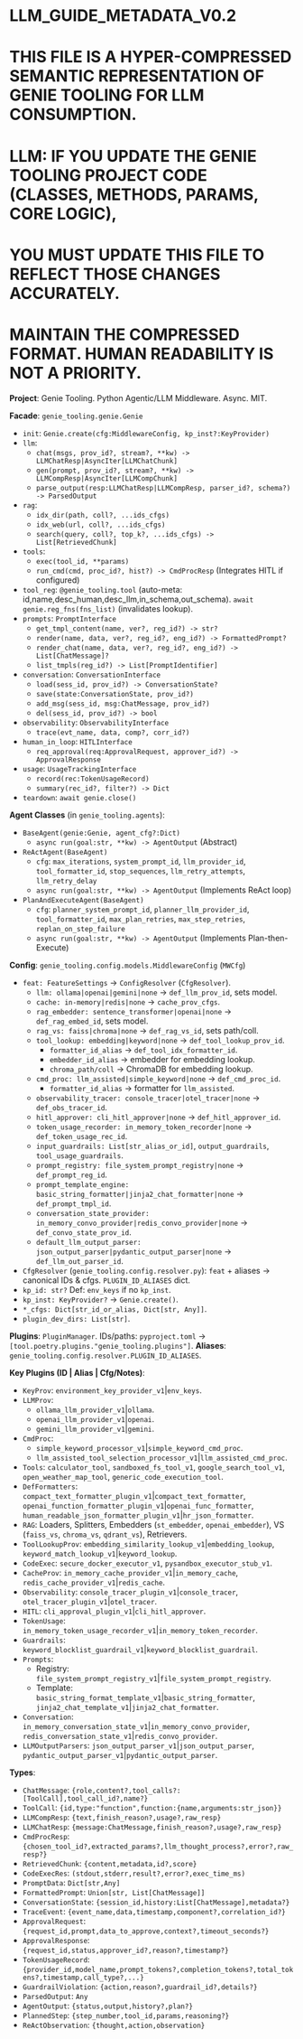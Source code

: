 # LLM_GUIDE_METADATA_V0.2
# THIS FILE IS A HYPER-COMPRESSED SEMANTIC REPRESENTATION OF GENIE TOOLING FOR LLM CONSUMPTION.
# LLM: IF YOU UPDATE THE GENIE TOOLING PROJECT CODE (CLASSES, METHODS, PARAMS, CORE LOGIC),
# YOU MUST UPDATE THIS FILE TO REFLECT THOSE CHANGES ACCURATELY.
# MAINTAIN THE COMPRESSED FORMAT. HUMAN READABILITY IS NOT A PRIORITY.

**Project**: Genie Tooling. Python Agentic/LLM Middleware. Async. MIT.

**Facade**: `genie_tooling.genie.Genie`
*   `init`: `Genie.create(cfg:MiddlewareConfig, kp_inst?:KeyProvider)`
*   `llm`:
    *   `chat(msgs, prov_id?, stream?, **kw) -> LLMChatResp|AsyncIter[LLMChatChunk]`
    *   `gen(prompt, prov_id?, stream?, **kw) -> LLMCompResp|AsyncIter[LLMCompChunk]`
    *   `parse_output(resp:LLMChatResp|LLMCompResp, parser_id?, schema?) -> ParsedOutput`
*   `rag`:
    *   `idx_dir(path, coll?, ...ids_cfgs)`
    *   `idx_web(url, coll?, ...ids_cfgs)`
    *   `search(query, coll?, top_k?, ...ids_cfgs) -> List[RetrievedChunk]`
*   `tools`:
    *   `exec(tool_id, **params)`
    *   `run_cmd(cmd, proc_id?, hist?) -> CmdProcResp` (Integrates HITL if configured)
*   `tool_reg`: `@genie_tooling.tool` (auto-meta: id,name,desc_human,desc_llm,in_schema,out_schema). `await genie.reg_fns(fns_list)` (invalidates lookup).
*   `prompts`: `PromptInterface`
    *   `get_tmpl_content(name, ver?, reg_id?) -> str?`
    *   `render(name, data, ver?, reg_id?, eng_id?) -> FormattedPrompt?`
    *   `render_chat(name, data, ver?, reg_id?, eng_id?) -> List[ChatMessage]?`
    *   `list_tmpls(reg_id?) -> List[PromptIdentifier]`
*   `conversation`: `ConversationInterface`
    *   `load(sess_id, prov_id?) -> ConversationState?`
    *   `save(state:ConversationState, prov_id?)`
    *   `add_msg(sess_id, msg:ChatMessage, prov_id?)`
    *   `del(sess_id, prov_id?) -> bool`
*   `observability`: `ObservabilityInterface`
    *   `trace(evt_name, data, comp?, corr_id?)`
*   `human_in_loop`: `HITLInterface`
    *   `req_approval(req:ApprovalRequest, approver_id?) -> ApprovalResponse`
*   `usage`: `UsageTrackingInterface`
    *   `record(rec:TokenUsageRecord)`
    *   `summary(rec_id?, filter?) -> Dict`
*   `teardown`: `await genie.close()`

**Agent Classes** (in `genie_tooling.agents`):
*   `BaseAgent(genie:Genie, agent_cfg?:Dict)`
    *   `async run(goal:str, **kw) -> AgentOutput` (Abstract)
*   `ReActAgent(BaseAgent)`
    *   `cfg`: `max_iterations`, `system_prompt_id`, `llm_provider_id`, `tool_formatter_id`, `stop_sequences`, `llm_retry_attempts`, `llm_retry_delay`
    *   `async run(goal:str, **kw) -> AgentOutput` (Implements ReAct loop)
*   `PlanAndExecuteAgent(BaseAgent)`
    *   `cfg`: `planner_system_prompt_id`, `planner_llm_provider_id`, `tool_formatter_id`, `max_plan_retries`, `max_step_retries`, `replan_on_step_failure`
    *   `async run(goal:str, **kw) -> AgentOutput` (Implements Plan-then-Execute)

**Config**: `genie_tooling.config.models.MiddlewareConfig` (`MWCfg`)
*   `feat: FeatureSettings` -> `ConfigResolver` (`CfgResolver`).
    *   `llm: ollama|openai|gemini|none` -> `def_llm_prov_id`, sets model.
    *   `cache: in-memory|redis|none` -> `cache_prov_cfgs`.
    *   `rag_embedder: sentence_transformer|openai|none` -> `def_rag_embed_id`, sets model.
    *   `rag_vs: faiss|chroma|none` -> `def_rag_vs_id`, sets path/coll.
    *   `tool_lookup: embedding|keyword|none` -> `def_tool_lookup_prov_id`.
        *   `formatter_id_alias` -> `def_tool_idx_formatter_id`.
        *   `embedder_id_alias` -> embedder for embedding lookup.
        *   `chroma_path/coll` -> ChromaDB for embedding lookup.
    *   `cmd_proc: llm_assisted|simple_keyword|none` -> `def_cmd_proc_id`.
        *   `formatter_id_alias` -> formatter for `llm_assisted`.
    *   `observability_tracer: console_tracer|otel_tracer|none` -> `def_obs_tracer_id`.
    *   `hitl_approver: cli_hitl_approver|none` -> `def_hitl_approver_id`.
    *   `token_usage_recorder: in_memory_token_recorder|none` -> `def_token_usage_rec_id`.
    *   `input_guardrails: List[str_alias_or_id]`, `output_guardrails`, `tool_usage_guardrails`.
    *   `prompt_registry: file_system_prompt_registry|none` -> `def_prompt_reg_id`.
    *   `prompt_template_engine: basic_string_formatter|jinja2_chat_formatter|none` -> `def_prompt_tmpl_id`.
    *   `conversation_state_provider: in_memory_convo_provider|redis_convo_provider|none` -> `def_convo_state_prov_id`.
    *   `default_llm_output_parser: json_output_parser|pydantic_output_parser|none` -> `def_llm_out_parser_id`.
*   `CfgResolver` (`genie_tooling.config.resolver.py`): `feat` + aliases -> canonical IDs & cfgs. `PLUGIN_ID_ALIASES` dict.
*   `kp_id: str?` Def: `env_keys` if no `kp_inst`.
*   `kp_inst: KeyProvider?` -> `Genie.create()`.
*   `*_cfgs: Dict[str_id_or_alias, Dict[str, Any]]`.
*   `plugin_dev_dirs: List[str]`.

**Plugins**: `PluginManager`. IDs/paths: `pyproject.toml` -> `[tool.poetry.plugins."genie_tooling.plugins"]`.
**Aliases**: `genie_tooling.config.resolver.PLUGIN_ID_ALIASES`.

**Key Plugins (ID | Alias | Cfg/Notes)**:
*   `KeyProv`: `environment_key_provider_v1`|`env_keys`.
*   `LLMProv`:
    *   `ollama_llm_provider_v1`|`ollama`.
    *   `openai_llm_provider_v1`|`openai`.
    *   `gemini_llm_provider_v1`|`gemini`.
*   `CmdProc`:
    *   `simple_keyword_processor_v1`|`simple_keyword_cmd_proc`.
    *   `llm_assisted_tool_selection_processor_v1`|`llm_assisted_cmd_proc`.
*   `Tools`: `calculator_tool`, `sandboxed_fs_tool_v1`, `google_search_tool_v1`, `open_weather_map_tool`, `generic_code_execution_tool`.
*   `DefFormatters`: `compact_text_formatter_plugin_v1`|`compact_text_formatter`, `openai_function_formatter_plugin_v1`|`openai_func_formatter`, `human_readable_json_formatter_plugin_v1`|`hr_json_formatter`.
*   `RAG`: Loaders, Splitters, Embedders (`st_embedder`, `openai_embedder`), VS (`faiss_vs`, `chroma_vs`, `qdrant_vs`), Retrievers.
*   `ToolLookupProv`: `embedding_similarity_lookup_v1`|`embedding_lookup`, `keyword_match_lookup_v1`|`keyword_lookup`.
*   `CodeExec`: `secure_docker_executor_v1`, `pysandbox_executor_stub_v1`.
*   `CacheProv`: `in_memory_cache_provider_v1`|`in_memory_cache`, `redis_cache_provider_v1`|`redis_cache`.
*   `Observability`: `console_tracer_plugin_v1`|`console_tracer`, `otel_tracer_plugin_v1`|`otel_tracer`.
*   `HITL`: `cli_approval_plugin_v1`|`cli_hitl_approver`.
*   `TokenUsage`: `in_memory_token_usage_recorder_v1`|`in_memory_token_recorder`.
*   `Guardrails`: `keyword_blocklist_guardrail_v1`|`keyword_blocklist_guardrail`.
*   `Prompts`:
    *   Registry: `file_system_prompt_registry_v1`|`file_system_prompt_registry`.
    *   Template: `basic_string_format_template_v1`|`basic_string_formatter`, `jinja2_chat_template_v1`|`jinja2_chat_formatter`.
*   `Conversation`: `in_memory_conversation_state_v1`|`in_memory_convo_provider`, `redis_conversation_state_v1`|`redis_convo_provider`.
*   `LLMOutputParsers`: `json_output_parser_v1`|`json_output_parser`, `pydantic_output_parser_v1`|`pydantic_output_parser`.

**Types**:
*   `ChatMessage`: `{role,content?,tool_calls?:[ToolCall],tool_call_id?,name?}`
*   `ToolCall`: `{id,type:"function",function:{name,arguments:str_json}}`
*   `LLMCompResp`: `{text,finish_reason?,usage?,raw_resp}`
*   `LLMChatResp`: `{message:ChatMessage,finish_reason?,usage?,raw_resp}`
*   `CmdProcResp`: `{chosen_tool_id?,extracted_params?,llm_thought_process?,error?,raw_resp?}`
*   `RetrievedChunk`: `{content,metadata,id?,score}`
*   `CodeExecRes`: `(stdout,stderr,result?,error?,exec_time_ms)`
*   `PromptData`: `Dict[str,Any]`
*   `FormattedPrompt`: `Union[str, List[ChatMessage]]`
*   `ConversationState`: `{session_id,history:List[ChatMessage],metadata?}`
*   `TraceEvent`: `{event_name,data,timestamp,component?,correlation_id?}`
*   `ApprovalRequest`: `{request_id,prompt,data_to_approve,context?,timeout_seconds?}`
*   `ApprovalResponse`: `{request_id,status,approver_id?,reason?,timestamp?}`
*   `TokenUsageRecord`: `{provider_id,model_name,prompt_tokens?,completion_tokens?,total_tokens?,timestamp,call_type?,...}`
*   `GuardrailViolation`: `{action,reason?,guardrail_id?,details?}`
*   `ParsedOutput`: `Any`
*   `AgentOutput`: `{status,output,history?,plan?}`
*   `PlannedStep`: `{step_number,tool_id,params,reasoning?}`
*   `ReActObservation`: `{thought,action,observation}`